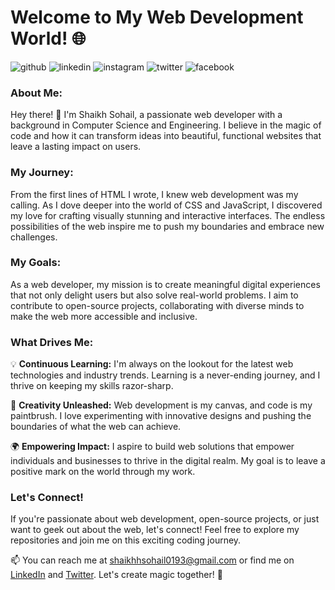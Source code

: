 <h1>Welcome to My Web Development World! 🌐</h1>

![github](https://img.shields.io/badge/GitHub-181717?style=for-the-badge&logo=GitHub&logoColor=white)
![linkedin](https://img.shields.io/badge/Linkedin-0A66C2?style=for-the-badge&logo=Linkedin&logoColor=white)
![instagram](https://img.shields.io/badge/Instagram-E4405F?style=for-the-badge&logo=Instagram&logoColor=white)
![twitter](https://img.shields.io/badge/Twitter-1D9BF0?style=for-the-badge&logo=Twitter&logoColor=white)
![facebook](https://img.shields.io/badge/Facebook-1877F2?style=for-the-badge&logo=Facebook&logoColor=white)


<h3>About Me:</h3> 
Hey there! 👋 I'm Shaikh Sohail, a passionate web developer with a background in Computer Science and Engineering. I believe in the magic of code and how it can transform ideas into beautiful, functional websites that leave a lasting impact on users.

<h3>My Journey:</h3>
From the first lines of HTML I wrote, I knew web development was my calling. As I dove deeper into the world of CSS and JavaScript, I discovered my love for crafting visually stunning and interactive interfaces. The endless possibilities of the web inspire me to push my boundaries and embrace new challenges.

<h3>My Goals:</h3>
As a web developer, my mission is to create meaningful digital experiences that not only delight users but also solve real-world problems. I aim to contribute to open-source projects, collaborating with diverse minds to make the web more accessible and inclusive.

<h3>What Drives Me:</h3>
💡 <b>Continuous Learning:</b> I'm always on the lookout for the latest web technologies and industry trends. Learning is a never-ending journey, and I thrive on keeping my skills razor-sharp.

🚀 <b>Creativity Unleashed:</b> Web development is my canvas, and code is my paintbrush. I love experimenting with innovative designs and pushing the boundaries of what the web can achieve.

🌍 <b>Empowering Impact:</b> I aspire to build web solutions that empower individuals and businesses to thrive in the digital realm. My goal is to leave a positive mark on the world through my work.

<h3>Let's Connect!</h3>



If you're passionate about web development, open-source projects, or just want to geek out about the web, let's connect! Feel free to explore my repositories and join me on this exciting coding journey.

📫 You can reach me at shaikhhsohail0193@gmail.com or find me on <a href="https://www.linkedin.com/in/scookiehail/">LinkedIn</a> and <a href="https://twitter.com/scookiehail">Twitter</a>. Let's create magic together! 🎉
